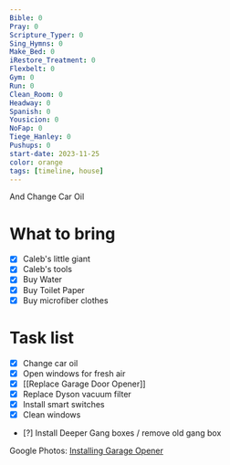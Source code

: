 ```yaml
---
Bible: 0
Pray: 0
Scripture_Typer: 0
Sing_Hymns: 0
Make_Bed: 0
iRestore_Treatment: 0
Flexbelt: 0
Gym: 0
Run: 0
Clean_Room: 0
Headway: 0
Spanish: 0
Yousicion: 0
NoFap: 0
Tiege_Hanley: 0
Pushups: 0
start-date: 2023-11-25
color: orange
tags: [timeline, house]
---
```

<span 
	  class='ob-timelines' 
	  data-title='Install Garage Door Opener' 
	  data-img = 'https://lh3.googleusercontent.com/pw/ADCreHeAhzMCaHurohJrxnQZG8xSTfGZWKAuryo6giBmKiyfaiQidf2UeF0bKG5hJQr9AWGiEuZ5JBAB8eNwnLY-o71WNC9E6iH9xb1znHkGPqqXBEaYdkjZekn4Fd2xPI95-B1rfzLim46jXeT3Qi625TVY3Q=w524-h931-s-no-gm?authuser=0'> 
	And Change Car Oil
</span>
# What to bring

- [x] Caleb's little giant
- [x] Caleb's tools
- [x] Buy Water
- [x] Buy Toilet Paper
- [x] Buy microfiber clothes

# Task list

- [x] Change car oil
- [x] Open windows for fresh air
- [x] [[Replace Garage Door Opener]]
- [x] Replace Dyson vacuum filter
- [x] Install smart switches
- [x] Clean windows
- [?] Install Deeper Gang boxes / remove old gang box

Google Photos: [Installing Garage Opener](https://photos.app.goo.gl/raLPAHX2XaVbufi59)